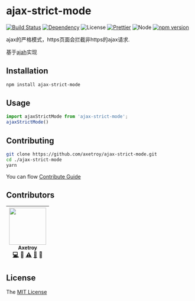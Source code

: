 # ajax-strict-mode
[![Build Status](https://travis-ci.org/axetroy/ajax-strict-mode.svg?branch=master)](https://travis-ci.org/axetroy/ajax-strict-mode)
[![Dependency](https://david-dm.org/axetroy/ajax-strict-mode.svg)](https://david-dm.org/axetroy/ajax-strict-mode)
![License](https://img.shields.io/badge/license-MIT-green.svg)
[![Prettier](https://img.shields.io/badge/Code%20Style-Prettier-green.svg)](https://github.com/prettier/prettier)
![Node](https://img.shields.io/badge/node-%3E=6.0-blue.svg?style=flat-square)
[![npm version](https://badge.fury.io/js/ajax-strict-mode.svg)](https://badge.fury.io/js/ajax-strict-mode)

ajax的严格模式，https页面会拦截非https的ajax请求.

基于[ajah](https://github.com/axetroy/ajah)实现

## Installation
```bash
npm install ajax-strict-mode
```

## Usage

```javascript
import ajaxStrictMode from 'ajax-strict-mode';
ajaxStrictMode()
```

## Contributing

```bash
git clone https://github.com/axetroy/ajax-strict-mode.git
cd ./ajax-strict-mode
yarn
```

You can flow [Contribute Guide](https://github.com/axetroy/ajax-strict-mode/blob/master/contributing.md)

## Contributors

<!-- ALL-CONTRIBUTORS-LIST:START - Do not remove or modify this section -->
| [<img src="https://avatars1.githubusercontent.com/u/9758711?v=3" width="100px;"/><br /><sub>Axetroy</sub>](http://axetroy.github.io)<br />[💻](https://github.com/gpmer/gpm.js/commits?author=axetroy) 🔌 [⚠️](https://github.com/gpmer/gpm.js/commits?author=axetroy) [🐛](https://github.com/gpmer/gpm.js/issues?q=author%3Aaxetroy) 🎨 |
| :---: |
<!-- ALL-CONTRIBUTORS-LIST:END -->

## License

The [MIT License](https://github.com/axetroy/ajax-strict-mode/blob/master/LICENSE)